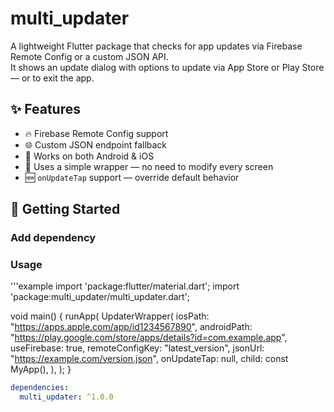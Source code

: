# multi_updater

A lightweight Flutter package that checks for app updates via Firebase Remote Config or a custom JSON API.  
It shows an update dialog with options to update via App Store or Play Store — or to exit the app.

## ✨ Features

- 🔥 Firebase Remote Config support
- 🌐 Custom JSON endpoint fallback
- 📲 Works on both Android & iOS
- 🧱 Uses a simple wrapper — no need to modify every screen
- 🆕 `onUpdateTap` support — override default behavior

## 🚀 Getting Started

### Add dependency


### Usage

'''example
    import 'package:flutter/material.dart';
import 'package:multi_updater/multi_updater.dart';

void main() {
  runApp(
    UpdaterWrapper(
      iosPath: "https://apps.apple.com/app/id1234567890",
      androidPath: "https://play.google.com/store/apps/details?id=com.example.app",
      useFirebase: true,
      remoteConfigKey: "latest_version",
      jsonUrl: "https://example.com/version.json",
      onUpdateTap: null,
      child: const MyApp(),
    ),
  );
}


```yaml
dependencies:
  multi_updater: ^1.0.0
